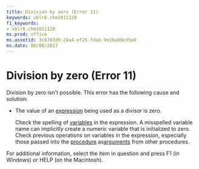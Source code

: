 ```yaml
---
title: Division by zero (Error 11)
keywords: vblr6.chm1011128
f1_keywords:
- vblr6.chm1011128
ms.prod: office
ms.assetid: 3c6783d9-24a4-ef25-fdab-9e26a08e35a9
ms.date: 06/08/2017
---
```



# Division by zero (Error 11)

Division by zero isn't possible. This error has the following cause and solution:



- The value of an [expression](../../Glossary/vbe-glossary.md#expression) being used as a divisor is zero.
    
    Check the spelling of [variables](../../Glossary/vbe-glossary.md#variable) in the expression. A misspelled variable name can implicitly create a numeric variable that is initialized to zero. Check previous operations on variables in the expression, especially those passed into the [procedure](../../Glossary/vbe-glossary.md#procedure) as[arguments](../../Glossary/vbe-glossary.md#argument) from other procedures.
    

For additional information, select the item in question and press F1 (in Windows) or HELP (on the Macintosh).

